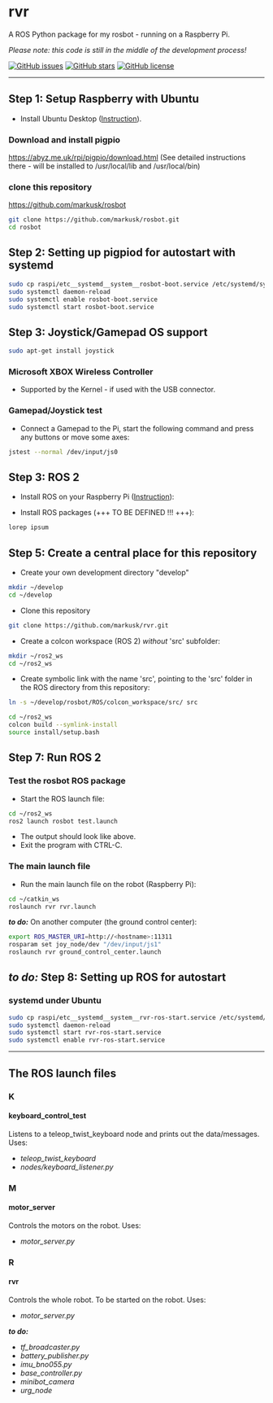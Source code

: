 # rvr

A ROS Python package for my rosbot - running on a Raspberry Pi.

_Please note: this code is still in the middle of the development process!_

[![GitHub issues](https://img.shields.io/github/issues/markusk/rosbot)](https://github.com/markusk/rosbot/issues) [![GitHub stars](https://img.shields.io/github/stars/markusk/rosbot)](https://github.com/markusk/rosbot/stargazers) [![GitHub license](https://img.shields.io/github/license/markusk/rosbot)](https://github.com/markusk/rosbot/blob/master/LICENSE)

---

## Step 1: Setup Raspberry with Ubuntu

- Install Ubuntu Desktop ([Instruction](https://ubuntu.com/desktop/)).


### Download and install pigpio
https://abyz.me.uk/rpi/pigpio/download.html
(See detailed instructions there - will be installed to /usr/local/lib and /usr/local/bin)

### clone this repository
https://github.com/markusk/rosbot

```bash
git clone https://github.com/markusk/rosbot.git
cd rosbot
```

## Step 2: Setting up pigpiod for autostart with systemd
```bash
sudo cp raspi/etc__systemd__system__rosbot-boot.service /etc/systemd/system/
sudo systemctl daemon-reload
sudo systemctl enable rosbot-boot.service
sudo systemctl start rosbot-boot.service
```

## Step 3: Joystick/Gamepad OS support
```bash
sudo apt-get install joystick
```

### Microsoft XBOX Wireless Controller
- Supported by the Kernel - if used with the USB connector.

### Gamepad/Joystick test
- Connect a Gamepad to the Pi, start the following command and press any buttons or move some axes:
```bash
jstest --normal /dev/input/js0
```


## Step 3: ROS 2

- Install ROS  on your Raspberry Pi ([Instruction](https://docs.ros.org/en/jazzy/How-To-Guides/Installing-on-Raspberry-Pi.html)):

- Install ROS packages (+++ TO BE DEFINED !!! +++):

```bash
lorep ipsum
```

## Step 5: Create a central place for this repository

- Create your own development directory "develop"

```bash
mkdir ~/develop
cd ~/develop
```

- Clone this repository

```bash
git clone https://github.com/markusk/rvr.git
```

- Create a colcon workspace (ROS 2) _without_ 'src' subfolder:

```bash
mkdir ~/ros2_ws
cd ~/ros2_ws
```

- Create symbolic link with the name 'src', pointing to the 'src' folder in the ROS directory from this repository:

```bash
ln -s ~/develop/rosbot/ROS/colcon_workspace/src/ src

cd ~/ros2_ws
colcon build --symlink-install
source install/setup.bash
```

## Step 7: Run ROS 2

### Test the rosbot ROS package

- Start the ROS launch file:

```bash
cd ~/ros2_ws
ros2 launch rosbot test.launch
```

- The output should look like above.
- Exit the program with CTRL-C.

### The main launch file

- Run the main launch file on the robot (Raspberry Pi):

```bash
cd ~/catkin_ws
roslaunch rvr rvr.launch
```

_**to do:**_ On another computer (the ground control center):

```bash
export ROS_MASTER_URI=http://<hostname>:11311
rosparam set joy_node/dev "/dev/input/js1"
roslaunch rvr ground_control_center.launch
```

## _**to do:**_ Step 8: Setting up ROS for autostart

### systemd under Ubuntu

```bash
sudo cp raspi/etc__systemd__system__rvr-ros-start.service /etc/systemd/system/rvr-ros-start.service
sudo systemctl daemon-reload
sudo systemctl start rvr-ros-start.service
sudo systemctl enable rvr-ros-start.service
```

---

## The ROS launch files

### K

#### keyboard_control_test

Listens to a teleop_twist_keyboard node and prints out the data/messages. Uses:

- _teleop_twist_keyboard_
- _nodes/keyboard_listener.py_

### M

#### motor_server

Controls the motors on the robot. Uses:

- _motor_server.py_

### R

#### rvr

Controls the whole robot. To be started on the robot. Uses:

- _motor_server.py_

_**to do:**_
- _tf_broadcaster.py_
- _battery_publisher.py_
- _imu_bno055.py_
- _base_controller.py_
- _minibot_camera_
- _urg_node_
